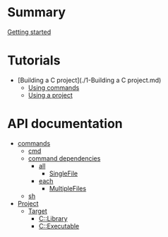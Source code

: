 # Summary

[Getting started](./0-getting-started.md)

# Tutorials

-  [Building a C project](./1-Building a C project.md)
    - [Using commands](./1-1-using-commands-to-build-a-c-project.md)
    - [Using a project](./1-2-using-project-to-build-a-c-project.md)

# API documentation

- [commands]()
    - [cmd]()
    - [command dependencies]()
        - [all]()
            - [SingleFile]()
        - [each]()
            - [MultipleFiles]()
    - [sh]()
- [Project]()
    - [Target]()
        - [C::Library]()
        - [C::Executable]()

